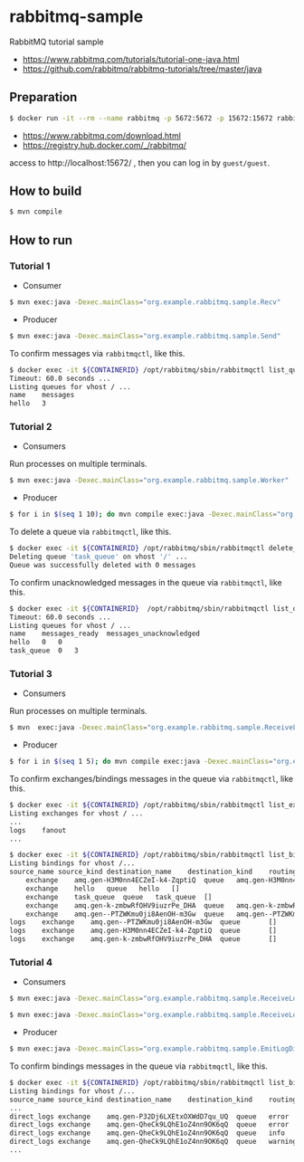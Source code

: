 # rabbitmq-sample

RabbitMQ tutorial sample

* https://www.rabbitmq.com/tutorials/tutorial-one-java.html
* https://github.com/rabbitmq/rabbitmq-tutorials/tree/master/java

## Preparation

```bash
$ docker run -it --rm --name rabbitmq -p 5672:5672 -p 15672:15672 rabbitmq:3.9-management
```

* https://www.rabbitmq.com/download.html
* https://registry.hub.docker.com/_/rabbitmq/

access to http://localhost:15672/ , then you can log in by `guest/guest`.

## How to build

```bash
$ mvn compile
```

## How to run

### Tutorial 1

* Consumer

```bash
$ mvn exec:java -Dexec.mainClass="org.example.rabbitmq.sample.Recv"
```

* Producer

```bash
$ mvn exec:java -Dexec.mainClass="org.example.rabbitmq.sample.Send"
```

To confirm messages via `rabbitmqctl`, like this.

```bash
$ docker exec -it ${CONTAINERID} /opt/rabbitmq/sbin/rabbitmqctl list_queues
Timeout: 60.0 seconds ...
Listing queues for vhost / ...
name	messages
hello	3
```

### Tutorial 2

* Consumers

Run processes on multiple terminals.

```bash
$ mvn exec:java -Dexec.mainClass="org.example.rabbitmq.sample.Worker"
```

* Producer

```bash
$ for i in $(seq 1 10); do mvn compile exec:java -Dexec.mainClass="org.example.rabbitmq.sample.NewTask" -Dexec.args="${i} message ..."; done
```

To delete a queue via `rabbitmqctl`, like this.

```bash
$ docker exec -it ${CONTAINERID} /opt/rabbitmq/sbin/rabbitmqctl delete_queue task_queue
Deleting queue 'task_queue' on vhost '/' ...
Queue was successfully deleted with 0 messages
```

To confirm unacknowledged messages in the queue via `rabbitmqctl`, like this.

```bash
$ docker exec -it ${CONTAINERID}  /opt/rabbitmq/sbin/rabbitmqctl list_queues name messages_ready messages_unacknowledged
Timeout: 60.0 seconds ...
Listing queues for vhost / ...
name	messages_ready	messages_unacknowledged
hello	0	0
task_queue	0	3
```

### Tutorial 3

* Consumers

Run processes on multiple terminals.

```bash
$ mvn  exec:java -Dexec.mainClass="org.example.rabbitmq.sample.ReceiveLogs"
```

* Producer

```bash
$ for i in $(seq 1 5); do mvn compile exec:java -Dexec.mainClass="org.example.rabbitmq.sample.EmitLog" -Dexec.args="${i} message ..."; done
```

To confirm exchanges/bindings messages in the queue via `rabbitmqctl`, like this.

```bash
$ docker exec -it ${CONTAINERID} /opt/rabbitmq/sbin/rabbitmqctl list_exchanges
Listing exchanges for vhost / ...
...
logs	fanout
...
```

```bash
$ docker exec -it ${CONTAINERID} /opt/rabbitmq/sbin/rabbitmqctl list_bindings
Listing bindings for vhost /...
source_name	source_kind	destination_name	destination_kind	routing_key	arguments
	exchange	amq.gen-H3M0nn4ECZeI-k4-ZqptiQ	queue	amq.gen-H3M0nn4ECZeI-k4-ZqptiQ	[]
	exchange	hello	queue	hello	[]
	exchange	task_queue	queue	task_queue	[]
	exchange	amq.gen-k-zmbwRfOHV9iuzrPe_DHA	queue	amq.gen-k-zmbwRfOHV9iuzrPe_DHA	[]
	exchange	amq.gen--PTZWKmu0ji8AenOH-m3Gw	queue	amq.gen--PTZWKmu0ji8AenOH-m3Gw	[]
logs	exchange	amq.gen--PTZWKmu0ji8AenOH-m3Gw	queue		[]
logs	exchange	amq.gen-H3M0nn4ECZeI-k4-ZqptiQ	queue		[]
logs	exchange	amq.gen-k-zmbwRfOHV9iuzrPe_DHA	queue		[]
```

### Tutorial 4

* Consumers

```bash
$ mvn exec:java -Dexec.mainClass="org.example.rabbitmq.sample.ReceiveLogsDirect" -Dexec.args="error"
```

```bash
$ mvn exec:java -Dexec.mainClass="org.example.rabbitmq.sample.ReceiveLogsDirect" -Dexec.args="info warning error"
```

* Producer

```bash
$ mvn exec:java -Dexec.mainClass="org.example.rabbitmq.sample.EmitLogDirect" -Dexec.args="error something wrong"
```

To confirm bindings messages in the queue via `rabbitmqctl`, like this.

```bash
$ docker exec -it ${CONTAINERID} /opt/rabbitmq/sbin/rabbitmqctl list_bindings
Listing bindings for vhost /...
source_name	source_kind	destination_name	destination_kind	routing_key	arguments
...
direct_logs	exchange	amq.gen-P32Dj6LXEtxOXWdD7qu_UQ	queue	error	[]
direct_logs	exchange	amq.gen-QheCk9LQhE1oZ4nn9OK6qQ	queue	error	[]
direct_logs	exchange	amq.gen-QheCk9LQhE1oZ4nn9OK6qQ	queue	info	[]
direct_logs	exchange	amq.gen-QheCk9LQhE1oZ4nn9OK6qQ	queue	warning	[]
...
```

